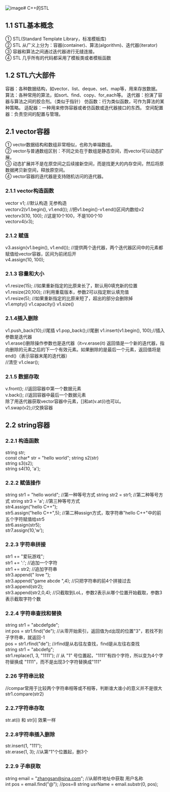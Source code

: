 ![image](https://github.com/user-attachments/assets/c9f4b995-5536-47bc-b3b6-c79c7cb03df7)# C++的STL
## 1.1 STL基本概念  
① STL(Standard Template Library，标准模板库)  
② STL 从广义上分为：容器(container)、算法(algorithm)、迭代器(iterator)  
③ 容器和算法之间通过迭代器进行无缝连接。  
④ STL 几乎所有的代码都采用了模板类或者模板函数  
## 1.2 STL六大部件  
容器：各种数据结构，如vector、list、deque、set、map等，用来存放数据。
算法：各种常用的算法，如sort、find、copy、for_each等。
迭代器：扮演了容器与算法之间的胶合剂。（类似于指针）
仿函数：行为类似函数，可作为算法的某种策略。
适配器：一种用来修饰容器或者仿函数或迭代器接口的东西。
空间配置器：负责空间的配置与管理。
## 2.1 vector容器  
① vector数据结构和数组非常相似，也称为单端数组。  
② vector与普通数组区别：不同之处在于数组是静态空间，而vector可以动态扩展。  
③ 动态扩展并不是在原空间之后续接新空间，而是找更大的内存空间，然后将原数据拷贝新空间，释放原空间。  
④ vector容器的迭代器是支持随机访问的迭代器。 
### 2.1.1 vector构造函数  
vector<int> v1; //默认构造  无参构造  
vector<int>v2(v1.begin(), v1.end()); //把v1.begin()-v1.end()区间内数给v2   
vector<int>v3(10, 100); //这是10个100，不是100个10  
vector<int>v4(v3);  
### 2.1.2 赋值  
v3.assign(v1.begin(), v1.end());  //提供两个迭代器，两个迭代器区间中的元素都赋值给vector容器，区间为前闭后开   
v4.assign(10, 100);  
### 2.1.3 容量和大小   
v1.resize(15);  //如果重新指定的比原来长了，默认用0填充新的位置  
v1.resize(20,100);  //利用重载版本，参数2可以指定默认填充值  
v1.resize(5);  //如果重新指定的比原来短了，超出的部分会删除掉  
v1.empty()    v1.capacity()  v1.size()  
### 2.1.4插入删除  
v1.push_back(10);//尾插   v1.pop_back();//尾删   v1.insert(v1.begin(), 100);//插入参数是迭代器     
v1.erase()删除操作参数也是迭代器（it=v.erase(it)     返回值是一个新的迭代器，指向删除的元素之后的下一个有效元素。如果删除的是最后一个元素，返回值将是 end()（表示容器末尾的迭代器）  
//清空 v1.clear();  
### 2.1.5 数据存取  
v.front(); //返回容器中第一个数据元素   
v.back(); //返回容器中最后一个数据元素   
除了用迭代器获取vector容器中元素，[]和at(v.at(i)也可以。  
v1.swap(v2);//交换容器  
## 2.2 string容器  
### 2.2.1 构造函数  
string str;  
const char* str = "hello world"; string s2(str)    
string s3(s2);  
string s4(10, 'a');  
### 2.2.2 赋值操作 
string str1 = "hello world";  //第一种等号方式  string str2 = str1;   //第二种等号方式     string str3 = 'a';    //第三种等号方式  
str4.assign("hello C++");  
str5.assign("hello C++",5);   //第二种assign方式，取字符串"hello C++"中的前五个字符赋值给str5   
str6.assign(str5);   
str7.assign(10,'w');  
### 2.2.3 字符串拼接  
str1 += "爱玩游戏";  
str1 += ':';   //追加一个字符  
str1 += str2;    //追加字符串  
str3.append(" love ");  
str3.append("game abcde ",4);  //只把字符串的前4个拼接过去    
str3.append(str2);   
str3.append(str2,0,4);  //只截取到LoL，参数2表示从哪个位置开始截取，参数3表示截取字符个数  
### 2.2.4 字符串查找和替换  
string str1 = "abcdefgde";   
int pos = str1.find("de");  //从零开始索引，返回值为d出现的位置"3"，若找不到子字符串，就返回-1  
pos = str1.rfind("de");  //rfind是从右往左查找，find是从左往右查找  
string str1 = "abcdefg";  
str1.replace(1, 3, "1111");  // 从 "1" 号位置起，"1111"有四个字符，所以变为4个字符替换成 "1111"，而不是出现3个字符替换成"111"  
### 2.26 字符串比较   
//compar常用于比较两个字符串相等或不相等，判断谁大谁小的意义并不是很大
str1.compare(str2)  
### 2.2.7字符串存取  
str.at(i) 和 str[i]  效果一样
### 2.2.8字符串插入删除  
str.insert(1, "111");  
str.erase(1, 3); //从第“1”个位置起，删3个  
### 2.2.9 子串获取  
string email = "zhangsan@sina.com";  //从邮件地址中获取 用户名称  
int pos = email.find("@");   //pos=8
string usrName = email.substr(0, pos);  
